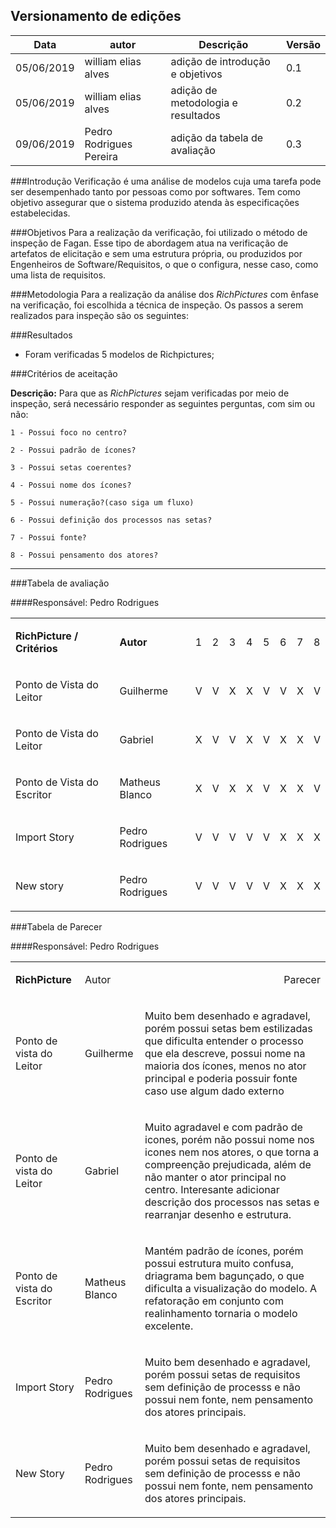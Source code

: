 ## Versionamento de edições
| Data       | autor               | Descrição                        | Versão |
|------------|---------------------|----------------------------------|--------|
| 05/06/2019 | william elias alves | adição de introdução e objetivos | 0.1    |
| 05/06/2019 | william elias alves | adição de metodologia e resultados | 0.2    |
| 09/06/2019 | Pedro Rodrigues Pereira | adição da tabela de avaliação | 0.3    |


###Introdução
Verificação é uma análise de modelos cuja uma tarefa pode ser desempenhado tanto por pessoas como por softwares. Tem como objetivo assegurar que o sistema produzido atenda às especificações estabelecidas.

###Objetivos
Para a realização da verificação, foi utilizado o método de inspeção de Fagan. Esse tipo de abordagem atua na verificação de artefatos de elicitação e sem uma estrutura própria, ou produzidos por Engenheiros de Software/Requisitos, o que o configura, nesse caso, como uma lista de requisitos.

###Metodologia
Para a realização da análise dos *RichPictures* com ênfase na verificação, foi escolhida a técnica de inspeção.
Os passos a serem realizados para inspeção são os seguintes:

###Resultados

* Foram verificadas 5 modelos de Richpictures;

###Critérios de aceitação

**Descrição:**
Para que as *RichPictures* sejam verificadas por meio de inspeção, será necessário responder as seguintes perguntas, com sim ou não:

    1 - Possui foco no centro?

    2 - Possui padrão de ícones?

    3 - Possui setas coerentes?

    4 - Possui nome dos ícones?

    5 - Possui numeração?(caso siga um fluxo)

    6 - Possui definição dos processos nas setas?

    7 - Possui fonte?

    8 - Possui pensamento dos atores?
***

###Tabela de avaliação

####Responsável: Pedro Rodrigues

<table>
    <tr>
        <td >
            <p><b>RichPicture / Critérios</b></p>
        </td>
        <td >
            <p><b>Autor</b></p>
        </td>
        <td>
            <p>1</p>
        </td>
        <td>
            <p>2</p>
        </td>
        <td>
            <p>3</p>
        </td>
        <td>
            <p>4</p>
        </td>
        <td>
            <p>5</p>
        </td>
        <td>
            <p>6</p>
        </td>
        <td>
            <p>7</p>
        </td>
        <td>
            <p>8</p>
        </td>
    </tr>
    <tr>
        <td >
            <p>Ponto de Vista do Leitor</p>
        </td>
        <td  >
            <p>Guilherme</p>
        </td>
        <td  >
            <p>V</p>
        </td>
        <td  >
            <p>V</p>
        </td>
        <td  >
            <p>X</p>
        </td>
        <td  >
            <p>X</p>
        </td>
        <td  >
            <p>V</p>
        </td>
        <td  >
            <p>V</p>
        </td>
        <td  >
            <p>X</p>
        </td>
        <td  >
            <p>V</p>
        </td>
    </tr>
    <tr>
        <td >
            <p>Ponto de Vista do Leitor</p>
        </td>
        <td  >
            <p>Gabriel</p>
        </td>
        <td  >
            <p>X</p>
        </td>
        <td  >
            <p>V</p>
        </td>
        <td  >
            <p>V</p>
        </td>
        <td  >
            <p>X</p>
        </td>
        <td  >
            <p>V</p>
        </td>
        <td  >
            <p>X</p>
        </td>
        <td  >
            <p>X</p>
        </td>
        <td  >
            <p>V</p>
        </td>
    </tr>
    <tr>
        <td >
            <p>Ponto de Vista do Escritor</p>
        </td>
        <td  >
            <p>Matheus Blanco</p>
        </td>
        <td  >
            <p>X</p>
        </td>
        <td  >
            <p>V</p>
        </td>
        <td  >
            <p>X</p>
        </td>
        <td  >
            <p>X</p>
        </td>
        <td  >
            <p>V</p>
        </td>
        <td  >
            <p>X</p>
        </td>
        <td  >
            <p>X</p>
        </td>
        <td  >
            <p>V</p>
        </td>
    </tr>
    <tr>
        <td >
            <p>Import Story</p>
        </td>
        <td  >
            <p>Pedro Rodrigues</p>
        </td>
        <td  >
            <p>V</p>
        </td>
        <td  >
            <p>V</p>
        </td>
        <td  >
            <p>V</p>
        </td>
        <td  >
            <p>V</p>
        </td>
        <td  >
            <p>V</p>
        </td>
        <td  >
            <p>X</p>
        </td>
        <td  >
            <p>X</p>
        </td>
        <td  >
            <p>X</p>
        </td>
    </tr>
    <tr>
        <td >
            <p>New story</p>
        </td>
        <td  >
            <p>Pedro Rodrigues</p>
        </td>
        <td  >
            <p>V</p>
        </td>
        <td  >
            <p>V</p>
        </td>
        <td  >
            <p>V</p>
        </td>
        <td  >
            <p>V</p>
        </td>
        <td  >
            <p>V</p>
        </td>
        <td  >
            <p>X</p>
        </td>
        <td  >
            <p>X</p>
        </td>
        <td  >
            <p>X</p>
        </td>
    </tr>
    </tr>
</table>


###Tabela de Parecer

####Responsável: Pedro Rodrigues

<table>
    <tr>
        <td>
            <p><b>RichPicture</b></p>
        </td>
        <td>
            <p>Autor</p>
        </td>
        <td>
        <td colspan="7">
            <p>Parecer</p>
        </td>
    </tr>
    <tr>
        <td>
            <p>Ponto de vista do Leitor</p>
        </td>
        <td>
            <p>Guilherme</p>
        </td>
        <td colspan="7">
            <p>
            Muito bem desenhado e agradavel, porém possui setas bem estilizadas que dificulta entender o processo que ela descreve, possui nome na maioria dos ícones, menos no ator principal e poderia possuir fonte caso use algum dado externo				
            </p>
        </td>
    </tr>
    <tr>
        <td>
            <p>Ponto de vista do Leitor</p>
        </td>
        <td>
            <p>Gabriel</p>
        </td>
        <td colspan="7">
            <p>
            Muito agradavel e com padrão de icones, porém não possui nome nos icones nem nos atores, o que torna a compreenção prejudicada, além de não manter o ator principal no centro. Interesante adicionar descrição dos processos nas setas e rearranjar desenho e estrutura.
            </p>
        </td>
    </tr>
    <tr>
        <td>
            <p>Ponto de vista do Escritor</p>
        </td>
        <td>
            <p>Matheus Blanco</p>
        </td>
        <td colspan="7">
            <p>
            Mantém padrão de ícones, porém possui estrutura muito confusa, driagrama bem bagunçado, o que dificulta a visualização do modelo. A refatoração em conjunto com realinhamento tornaria o modelo excelente.
            </p>
        </td>
    </tr>
    <tr>
        <td>
            <p>Import Story</p>
        </td>
        <td>
            <p>Pedro Rodrigues</p>
        </td>
        <td colspan="7">
            <p>
            Muito bem desenhado e agradavel, porém possui setas de requisitos sem definição de processs e não possui nem fonte, nem pensamento dos atores principais.
            </p>
        </td>
    </tr>
    <tr>
        <td>
            <p>New Story</p>
        </td>
        <td>
            <p>Pedro Rodrigues</p>
        </td>
        <td colspan="7">
            <p>
            Muito bem desenhado e agradavel, porém possui setas de requisitos sem definição de processs e não possui nem fonte, nem pensamento dos atores principais.
            </p>
        </td>
    </tr>
    </tr>
</table>